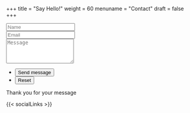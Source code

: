 +++
title = "Say Hello!"
weight = 60
menuname = "Contact"
draft = false
+++

<form id="contactform" method="post" action="https://formspree.io/lean257@gmail.com">
  <div class="field half first">
    <input type="text" name="name" id="name" placeholder="Name"/>
  </div>
  <div class="field half">
    <input type="email" id="email" name="email" placeholder="Email">
  </div>
  <div class="field">
    <textarea name="message" id="message" rows="4" placeholder="Message"></textarea>
  </div>
  <ul class="actions">
    <li><input type="submit" value="Send message" class="special" /></li>
    <li><input type="reset" value="Reset" /></li>
  </ul>
  <input type="hidden" name="_next" value="?sent#formspree" />
  <input type="hidden" name="_subject" value="Subject for your mail like new message" />
  <input type="text" name="_gotcha" style="display:none" />
</form>
<span id="contactformsent">Thank you for your message</span>

<script>
$(document).ready(function($) { 
    $(function(){
        if (window.location.search == "?sent") {
          $('#contactform').hide();
          $('#contactformsent').show();
        } else {
          $('#contactformsent').hide();
        }
    });
});
</script>


{{< socialLinks >}}